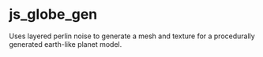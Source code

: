 # js_globe_gen
Uses layered perlin noise to generate a mesh and texture for a procedurally generated earth-like planet model.
